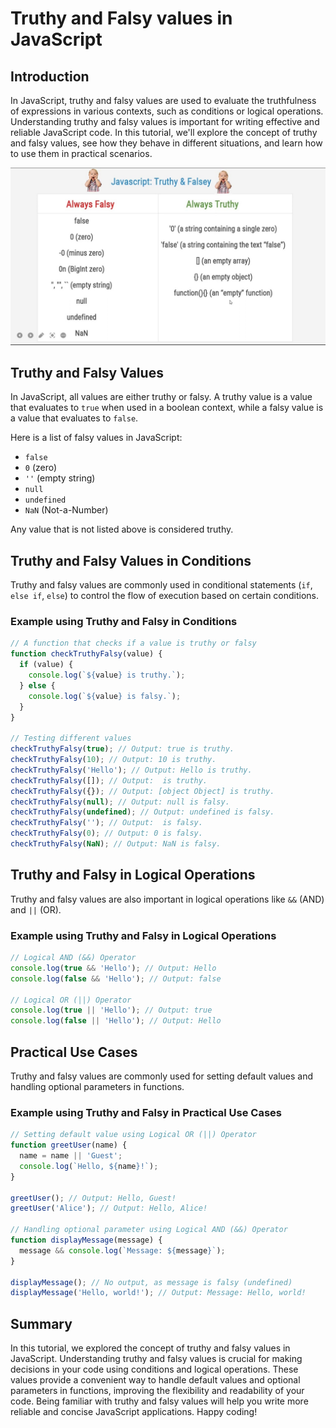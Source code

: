 # Truthy and Falsy values in JavaScript

## Introduction

In JavaScript, truthy and falsy values are used to evaluate the truthfulness of expressions in various contexts, such as conditions or logical operations. Understanding truthy and falsy values is important for writing effective and reliable JavaScript code. 
In this tutorial, we'll explore the concept of truthy and falsy values, see how they behave in different situations, and learn how to use them in practical scenarios.

![Data Types](../Assets/JS/TruthyFalsy.jpg)
## Truthy and Falsy Values

In JavaScript, all values are either truthy or falsy. A truthy value is a value that evaluates to `true` when used in a boolean context, while a falsy value is a value that evaluates to `false`.

Here is a list of falsy values in JavaScript:

- `false`
- `0` (zero)
- `''` (empty string)
- `null`
- `undefined`
- `NaN` (Not-a-Number)

Any value that is not listed above is considered truthy.

## Truthy and Falsy Values in Conditions

Truthy and falsy values are commonly used in conditional statements (`if`, `else if`, `else`) to control the flow of execution based on certain conditions.

### Example using Truthy and Falsy in Conditions

```javascript
// A function that checks if a value is truthy or falsy
function checkTruthyFalsy(value) {
  if (value) {
    console.log(`${value} is truthy.`);
  } else {
    console.log(`${value} is falsy.`);
  }
}

// Testing different values
checkTruthyFalsy(true); // Output: true is truthy.
checkTruthyFalsy(10); // Output: 10 is truthy.
checkTruthyFalsy('Hello'); // Output: Hello is truthy.
checkTruthyFalsy([]); // Output:  is truthy.
checkTruthyFalsy({}); // Output: [object Object] is truthy.
checkTruthyFalsy(null); // Output: null is falsy.
checkTruthyFalsy(undefined); // Output: undefined is falsy.
checkTruthyFalsy(''); // Output:  is falsy.
checkTruthyFalsy(0); // Output: 0 is falsy.
checkTruthyFalsy(NaN); // Output: NaN is falsy.
```

## Truthy and Falsy in Logical Operations

Truthy and falsy values are also important in logical operations like `&&` (AND) and `||` (OR).

### Example using Truthy and Falsy in Logical Operations

```javascript
// Logical AND (&&) Operator
console.log(true && 'Hello'); // Output: Hello
console.log(false && 'Hello'); // Output: false

// Logical OR (||) Operator
console.log(true || 'Hello'); // Output: true
console.log(false || 'Hello'); // Output: Hello
```

## Practical Use Cases

Truthy and falsy values are commonly used for setting default values and handling optional parameters in functions.

### Example using Truthy and Falsy in Practical Use Cases

```javascript
// Setting default value using Logical OR (||) Operator
function greetUser(name) {
  name = name || 'Guest';
  console.log(`Hello, ${name}!`);
}

greetUser(); // Output: Hello, Guest!
greetUser('Alice'); // Output: Hello, Alice!

// Handling optional parameter using Logical AND (&&) Operator
function displayMessage(message) {
  message && console.log(`Message: ${message}`);
}

displayMessage(); // No output, as message is falsy (undefined)
displayMessage('Hello, world!'); // Output: Message: Hello, world!
```

## Summary

In this tutorial, we explored the concept of truthy and falsy values in JavaScript. Understanding truthy and falsy values is crucial for making decisions in your code using conditions and logical operations. These values provide a convenient way to handle default values and optional parameters in functions, improving the flexibility and readability of your code. 
Being familiar with truthy and falsy values will help you write more reliable and concise JavaScript applications. Happy coding!